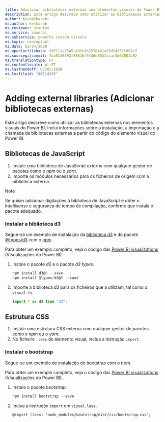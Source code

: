 ```yaml
---
title: Adicionar bibliotecas externas aos elementos visuais do Power BI
description: Este artigo descreve como utilizar as bibliotecas externas nos elementos visuais do Power BI.
author: KesemSharabi
ms.author: kesharab
ms.reviewer: sranins
ms.service: powerbi
ms.subservice: powerbi-custom-visuals
ms.topic: conceptual
ms.date: 02/24/2020
ms.openlocfilehash: 9df111e7545c43fe9b75784b1a95df4f37fd01e7
ms.sourcegitcommit: 7aa0136f93f88516f97ddd8031ccac5d07863b92
ms.translationtype: HT
ms.contentlocale: pt-PT
ms.lasthandoff: 05/05/2020
ms.locfileid: "80114135"
---
```

# <a name="adding-external-libraries"></a>Adding external libraries (Adicionar bibliotecas externas)

Este artigo descreve como utilizar as bibliotecas externas nos elementos visuais do Power BI. Inclui informações sobre a instalação, a importação e a chamada de bibliotecas externas a partir do código do elemento visual do Power BI.

## <a name="javascript-libraries"></a>Bibliotecas de JavaScript

1. Instale uma biblioteca de JavaScript externa com qualquer gestor de pacotes como o *npm* ou o *yarn*.
2. Importe os módulos necessários para os ficheiros de origem com a biblioteca externa.

>[!NOTE]
>Se quiser adicionar digitações à biblioteca de JavaScript e obter o Intellisense e segurança de tempo de compilação, confirme que instala o pacote adequado.

### <a name="installing-the-d3-library"></a>Instalar a biblioteca d3

Segue-se um exemplo de instalação da [biblioteca d3](https://www.npmjs.com/package/d3) e do pacote [@types/d3](https://www.npmjs.com/package/@types/d3) com o [npm](https://www.npmjs.com/).

Para obter um exemplo completo, veja o código das [Power BI visualizations](https://github.com/microsoft/powerbi-visuals-gantt/blob/master/src/gantt.ts#L29) (Visualizações do Power BI).

1. Instale o pacote *d3* e o pacote *d3 types*.

    ```powershell
    npm install d3@5 --save
    npm install @types/d3@5 --save
    ```

2. Importe a biblioteca *d3* para os ficheiros que a utilizam, tal como o `visual.ts`.

    ```typescript
    import * as d3 from "d3";
    ```

## <a name="css-framework"></a>Estrutura CSS

1. Instale uma estrutura CSS externa com qualquer gestor de pacotes como o *npm* ou o *yarn*.
2. No ficheiro `.less` do elemento visual, inclua a instrução `import`.

### <a name="installing-bootstrap"></a>Instalar o bootstrap

Segue-se um exemplo de instalação do [bootstrap](https://www.npmjs.com/package/bootstrap) com o [npm](https://www.npmjs.com/).

Para obter um exemplo completo, veja o código das [Power BI visualizations](https://github.com/Microsoft/powerbi-visuals-sankey/blob/c8200da56913cd8b253be949a35fad0f4472b6de/style/visual.less#L32) (Visualizações do Power BI).

1. Instale o pacote *bootstrap*.

    ```powershell
    npm install bootstrap --save
    ```

2. Inclua a instrução `import` em `visual.less`.

    ```less
    @import (less) "node_modules/bootstrap/dist/css/bootstrap.css";
    ```
